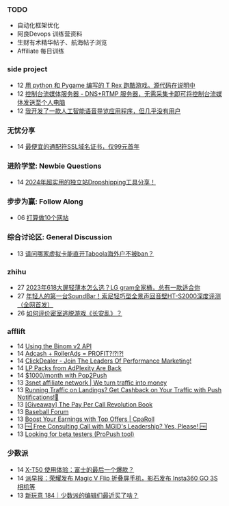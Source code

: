 ### TODO
-  自动化框架优化
-  阿良Devops 训练营资料
-  生财有术精华帖子、航海帖子浏览
-  Affiliate 每日训练

### side project
<!-- sideproject:START -->
-  12 [用 python 和 Pygame 编写的 T Rex 跑酷游戏。源代码在说明中](https://www.youtube.com/watch?v=pZySIXSelCA)
-  12 [控制台流媒体服务器 - DNS+RTMP 服务器，无需采集卡即可将控制台流媒体发送至个人电脑](https://github.com/Aioros/console-streaming-server)
-  12 [我开发了一款人工智能语音导览应用程序，但几乎没有用户](https://www.reddit.com/r/SideProject/comments/18gpp0e/ive_built_an_ai_audio_tour_app_but_have_almost_no/)<!-- sideproject:END -->


### 无忧分享
<!-- ruyo:START -->
-  14 [最便宜的通配符SSL域名证书，仅99元首年](https://51.ruyo.net/18686.html)<!-- ruyo:END -->

### 进阶学堂: Newbie Questions
<!-- advertcn1:START -->
-  14 [2024年超实用的独立站Dropshipping工具分享！](https://www.advertcn.com/thread-115357-1-1.html)<!-- advertcn1:END -->

### 步步为赢: Follow Along
<!-- advertcn2:START -->
-  06 [打算做10个网站](https://www.advertcn.com/thread-115247-1-1.html)<!-- advertcn2:END -->

### 综合讨论区: General Discussion
<!-- advertcn3:START -->
-  13 [请问哪家虚拟卡能直开Taboola海外户不被ban？](https://www.advertcn.com/thread-115353-1-1.html)<!-- advertcn3:END -->


### zhihu
<!-- zhihu:START -->
-  27 [2023年618大屏轻薄本怎么选？LG gram全家桶，总有一款适合你](http://zhuanlan.zhihu.com/p/632641888?utm_campaign=rss&utm_medium=rss&utm_source=rss&utm_content=title)
-  27 [年轻人的第一台SoundBar！索尼轻巧型全景声回音壁HT-S2000深度评测（全网首发）](http://zhuanlan.zhihu.com/p/630990296?utm_campaign=rss&utm_medium=rss&utm_source=rss&utm_content=title)
-  26 [如何评价密室逃脱游戏《长安乱》？](http://www.zhihu.com/question/563950552/answer/3045961312?utm_campaign=rss&utm_medium=rss&utm_source=rss&utm_content=title)<!-- zhihu:END -->

### afflift
<!-- afflift:START -->
-  14 [Using the Binom v2 API](https://afflift.com/f/threads/using-the-binom-v2-api.13066/)
-  14 [Adcash + RollerAds = PROFIT?!?!?!](https://afflift.com/f/threads/adcash-rollerads-profit.13107/)
-  14 [ClickDealer - Join The Leaders Of Performance Marketing!](https://afflift.com/f/threads/clickdealer-join-the-leaders-of-performance-marketing.2440/)
-  14 [LP Packs from AdPlexity Are Back](https://afflift.com/f/threads/lp-packs-from-adplexity-are-back.13284/)
-  14 [$1000/month with Pop2Push](https://afflift.com/f/threads/1000-month-with-pop2push.13275/)
-  13 [3snet affiliate network | We turn traffic into money](https://afflift.com/f/threads/3snet-affiliate-network-we-turn-traffic-into-money.1333/)
-  13 [Running Traffic on Landings? Get Cashback on Your Traffic with Push Notifications!🚀](https://afflift.com/f/threads/running-traffic-on-landings-get-cashback-on-your-traffic-with-push-notifications-%F0%9F%9A%80.13268/)
-  13 [[Giveaway] The Pay Per Call Revolution Book](https://afflift.com/f/threads/giveaway-the-pay-per-call-revolution-book.13270/)
-  13 [Baseball Forum](https://afflift.com/f/threads/baseball-forum.13075/)
-  13 [Boost Your Earnings with Top Offers | CpaRoll](https://afflift.com/f/threads/boost-your-earnings-with-top-offers-cparoll.13078/)
-  13 [🆓 Free Consulting Call with MGID&#39;s Leadership? Yes, Please! 🆓](https://afflift.com/f/threads/%F0%9F%86%93-free-consulting-call-with-mgids-leadership-yes-please-%F0%9F%86%93.13288/)
-  13 [Looking for beta testers &lpar;ProPush tool&rpar;](https://afflift.com/f/threads/looking-for-beta-testers-propush-tool.11522/)<!-- afflift:END -->

### 少数派
<!-- sspai:START -->
-  14 [X-T50 使用体验：富士的最后一个爆款？](https://sspai.com/post/89599)
-  14 [派早报：荣耀发布 Magic V Flip 折叠屏手机，影石发布 Insta360 GO 3S 相机等](https://sspai.com/post/89594)
-  13 [新玩意 184｜少数派的编辑们最近买了啥？](https://sspai.com/post/89580)<!-- sspai:END -->
